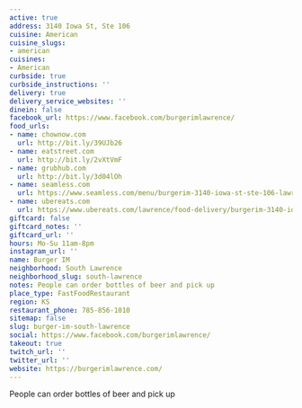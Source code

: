 ```yaml
---
active: true
address: 3140 Iowa St, Ste 106
cuisine: American
cuisine_slugs:
- american
cuisines:
- American
curbside: true
curbside_instructions: ''
delivery: true
delivery_service_websites: ''
dinein: false
facebook_url: https://www.facebook.com/burgerimlawrence/
food_urls:
- name: chownow.com
  url: http://bit.ly/39UJb26
- name: eatstreet.com
  url: http://bit.ly/2vXtVmF
- name: grubhub.com
  url: http://bit.ly/3d04lOh
- name: seamless.com
  url: https://www.seamless.com/menu/burgerim-3140-iowa-st-ste-106-lawrence/1244388
- name: ubereats.com
  url: https://www.ubereats.com/lawrence/food-delivery/burgerim-3140-iowa-street-ste-106/nNcgJ3kiQIaLdeRwU33BSw
giftcard: false
giftcard_notes: ''
giftcard_url: ''
hours: Mo-Su 11am-8pm
instagram_url: ''
name: Burger IM
neighborhood: South Lawrence
neighborhood_slug: south-lawrence
notes: People can order bottles of beer and pick up
place_type: FastFoodRestaurant
region: KS
restaurant_phone: 785-856-1010
sitemap: false
slug: burger-im-south-lawrence
social: https://www.facebook.com/burgerimlawrence/
takeout: true
twitch_url: ''
twitter_url: ''
website: https://burgerimlawrence.com/
---
```


People can order bottles of beer and pick up